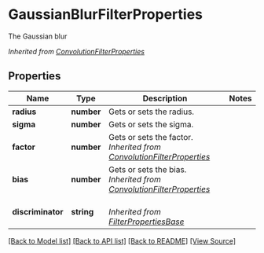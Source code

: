 ﻿# GaussianBlurFilterProperties
The Gaussian blur

*Inherited from [ConvolutionFilterProperties](ConvolutionFilterProperties.md)*
## Properties
Name | Type | Description | Notes
------------ | ------------- | ------------- | -------------
**radius** | **number** | Gets or sets the radius. | 
**sigma** | **number** | Gets or sets the sigma. | 
**factor** | **number** | Gets or sets the factor.<br />*Inherited from [ConvolutionFilterProperties](ConvolutionFilterProperties.md)* | 
**bias** | **number** | Gets or sets the bias.<br />*Inherited from [ConvolutionFilterProperties](ConvolutionFilterProperties.md)* | 
**discriminator** | **string** | <br />*Inherited from [FilterPropertiesBase](FilterPropertiesBase.md)* | 

[[Back to Model list]](../README.md#documentation-for-models) [[Back to API list]](../README.md#documentation-for-api-endpoints) [[Back to README]](../README.md) [[View Source]](../src/models/gaussianBlurFilterProperties.ts)

